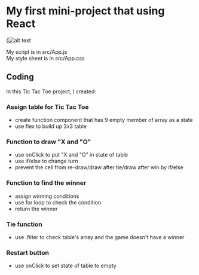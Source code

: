 # My first mini-project that using React

(![alt text](https://github.com/Perm8Y/ReactProject/blob/main/TicTacToe/Screen.jpg)

My script is in src/App.js <br />
My style sheet is in src/App.css

## Coding

In this Tic Tac Toe project, I created:

### Assign table for Tic Tac Toe

- create function component that has 9 empty member of array as a state
- use flex to build up 3x3 table

### Function to draw "X and "O"

- use onClick to put "X and "O" in state of table
- use if/else to change turn
- prevent the cell from re-draw/draw after tie/draw after win by if/else

### Function to find the winner

- assign winning conditions
- use for loop to check the condition
- return the winner

### Tie function

- use .filter to check table's array and the game doesn't have a winner

### Restart button

- use onClick to set state of table to empty
